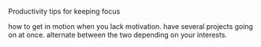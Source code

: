 Productivity tips for keeping focus


how to get in motion when you lack motivation. have several projects going on at once. alternate between the two depending on your interests.